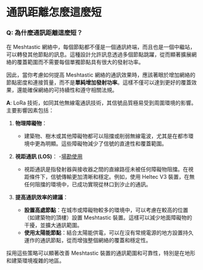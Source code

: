 # 通訊距離怎麼這麼短

### Q: 為什麼通訊距離這麼短？

在 Meshtastic 網絡中，每個節點都不僅是一個通訊終端，而且也是一個中繼站，可以轉發其他節點的訊息。這種設計允許訊息透過多個節點跳躍，從而顯著擴展網絡的覆蓋範圍而不需要每個單獨節點具有很大的發射功率。

因此，當你考慮如何提高 Meshtastic 網絡的通訊效果時，應該著眼於增加網絡的節點密度和連接質量，而不是**單純增加發射功率**。這樣不僅可以達到更好的覆蓋效果，還能確保網絡的可持續性和遵守相關法規。


**A**: LoRa 技術，如同其他無線電通訊技術，其信號品質極易受到周圍環境的影響。主要影響因素包括：

1. **物理障礙物**：
   - 建築物、樹木或其他障礙物都可以阻擋或削弱無線電波，尤其是在都市環境中更為明顯。這些障礙物減少了信號的直達性和覆蓋範圍。

2. **視距通訊 (LOS)**：
    -[場勘使用](/P2tJ-ngNRvGzzZgx93lSzA)
   - 視距通訊是指發射器與接收器之間的直線路徑未被任何障礙物阻擋。在視距條件下，信號傳輸更加清晰和穩定。例如，使用 Heltec V3 裝置，在無任何阻擋的環境中，已成功實現從林口到汐止的通訊。

3. **提高通訊效率的建議**：
   - **設置高處節點**：在城市或障礙物較多的環境中，可以考慮在較高的位置（如建築物的頂樓）設置 Meshtastic 裝置。這樣可以減少地面障礙物的干擾，並擴大通訊範圍。
   - **使用太陽能節點**：結合太陽能供電，可以在沒有常規電源的地方設置持久運作的通訊節點，從而增強整個網絡的覆蓋和穩定性。

採用這些策略可以顯著改善 Meshtastic 裝置的通訊範圍和可靠性，特別是在地形和建築環境複雜的地區。
